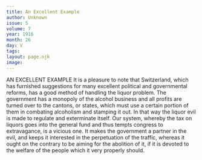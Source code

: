 ```yaml
---
title: An Excellent Example
author: Unknown
issue: 5
volume: 7
year: 1916
month: 26
day: V
tags:
layout: page.njk
image:
---
```

AN EXCELLENT EXAMPLE       It is a pleasure to note that Switzerland, which has furnished suggestions for many excellent political and governmental reforms, has a good method of handling the liquor problem. The government has a monopoly of the alcohol business and all profits are turned over to the cantons, or states, which must use a certain portion of them in combating alcoholism and stamping it out. In that way the liquor evil is made to regulate and exterminate itself. Our system, whereby the tax on liquors goes into the general fund and thus tempts congress to extravagance, is a vicious one. It makes the government a partner in the evil, and keeps it interested in the perpetuation of the traffic, whereas it ought on the contrary to be aiming for the abolition of it, if it is devoted to the welfare of the people which it very properly should.    

